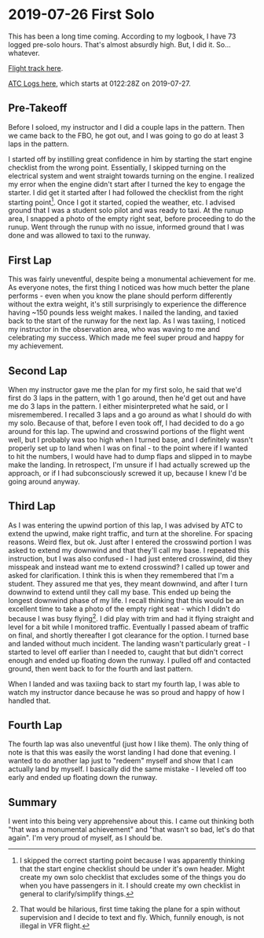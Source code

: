 # 2019-07-26 First Solo

This has been a long time coming. According to my logbook, I have 73 logged pre-solo hours. That's almost absurdly high. But, I did it. So... whatever.

[Flight track here](https://flightaware.com/live/flight/N195PS/history/20190727/0124Z/KSMO/KSMO).

[ATC Logs here](https://cdn.buttify.io/flight_audio/2019-07-26-first-solo.mp3), which starts at 0122:28Z on 2019-07-27.

## Pre-Takeoff

Before I soloed, my instructor and I did a couple laps in the pattern. Then we came back to the FBO, he got out, and I was going to go do at least 3 laps in the pattern.

I started off by instilling great confidence in him by starting the start engine checklist from the wrong point. Essentially, I skipped turning on the electrical system and went straight towards turning on the engine. I realized my error when the engine didn't start after I turned the key to engage the starter. I did get it started after I had followed the checklist from the right starting point[^checklist takeaway]. Once I got it started, copied the weather, etc. I advised ground that I was a student solo pilot and was ready to taxi. At the runup area, I snapped a photo of the empty right seat, before proceeding to do the runup. Went through the runup with no issue, informed ground that I was done and was allowed to taxi to the runway.

## First Lap

This was fairly uneventful, despite being a monumental achievement for me. As everyone notes, the first thing I noticed was how much better the plane performs - even when you know the plane should perform differently without the extra weight, it's still surprisingly to experience the difference having ~150 pounds less weight makes. I nailed the landing, and taxied back to the start of the runway for the next lap. As I was taxiing, I noticed my instructor in the observation area, who was waving to me and celebrating my success. Which made me feel super proud and happy for my achievement.

## Second Lap

When my instructor gave me the plan for my first solo, he said that we'd first do 3 laps in the pattern, with 1 go around, then he'd get out and have me do 3 laps in the pattern. I either misinterpreted what he said, or I misremembered. I recalled 3 laps and a go around as what I should do with my solo. Because of that, before I even took off, I had decided to do a go around for this lap. The upwind and crosswind portions of the flight went well, but I probably was too high when I turned base, and I definitely wasn't properly set up to land when I was on final - to the point where if I wanted to hit the numbers, I would have had to dump flaps and slipped in to maybe make the landing. In retrospect, I'm unsure if I had actually screwed up the approach, or if I had subconsciously screwed it up, because I knew I'd be going around anyway.

## Third Lap

As I was entering the upwind portion of this lap, I was advised by ATC to extend the upwind, make right traffic, and turn at the shoreline. For spacing reasons. Weird flex, but ok. Just after I entered the crosswind portion I was asked to extend my downwind and that they'll call my base. I repeated this instruction, but I was also confused - I had just entered crosswind, did they misspeak and instead want me to extend crosswind? I called up tower and asked for clarification. I think this is when they remembered that I'm a student. They assured me that yes, they meant downwind, and after I turn downwind to extend until they call my base. This ended up being the longest downwind phase of my life. I recall thinking that this would be an excellent time to take a photo of the empty right seat - which I didn't do because I was busy flying[^texting and flying]. I did play with trim and had it flying straight and level for a bit while I monitored traffic. Eventually I passed abeam of traffic on final, and shortly thereafter I got clearance for the option. I turned base and landed without much incident. The landing wasn't particularly great - I started to level off earlier than I needed to, caught that but didn't correct enough and ended up floating down the runway. I pulled off and contacted ground, then went back to for the fourth and last pattern.

When I landed and was taxiing back to start my fourth lap, I was able to watch my instructor dance because he was so proud and happy of how I handled that.

## Fourth Lap

The fourth lap was also uneventful (just how I like them). The only thing of note is that this was easily the worst landing I had done that evening. I wanted to do another lap just to "redeem" myself and show that I can actually land by myself. I basically did the same mistake - I leveled off too early and ended up floating down the runway.

## Summary

I went into this being very apprehensive about this. I came out thinking both "that was a monumental achievement" and "that wasn't so bad, let's do that again". I'm very proud of myself, as I should be.

[^checklist takeaway]: I skipped the correct starting point because I was apparently thinking that the start engine checklist should be under it's own header. Might create my own solo checklist that excludes some of the things you do when you have passengers in it. I should create my own checklist in general to clarify/simplify things.

[^texting and flying]: That would be hilarious, first time taking the plane for a spin without supervision and I decide to text and fly. Which, funnily enough, is not illegal in VFR flight.
